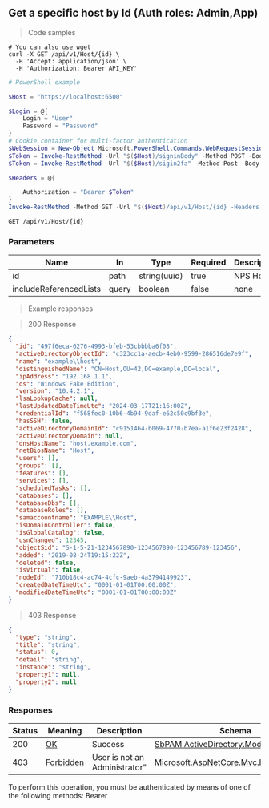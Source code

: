 
## Get a specific host by Id (Auth roles: Admin,App)

<a id="opIdGetHostByIdAsync"></a>

> Code samples

```shell
# You can also use wget
curl -X GET /api/v1/Host/{id} \
  -H 'Accept: application/json' \
  -H 'Authorization: Bearer API_KEY'

```

```powershell
# PowerShell example

$Host = "https://localhost:6500"

$Login = @{
    Login = "User"
    Password = "Password"
}
# Cookie container for multi-factor authentication
$WebSession = New-Object Microsoft.PowerShell.Commands.WebRequestSession
$Token = Invoke-RestMethod -Url "$($Host)/signinBody" -Method POST -Body (ConvertTo-Json $Login) -WebRequestSession $WebSession
$Token = Invoke-RestMethod -Url "$($Host)/sigin2fa" -Method Post -Body $MfaCode -Headers @{Authorization: "Bearer $Token"} -WebRequestSession $WebSession

$Headers = @{

    Authorization = "Bearer $Token"
}
Invoke-RestMethod -Method GET -Url "$($Host)/api/v1/Host/{id} -Headers $Headers
```

`GET /api/v1/Host/{id}`

<h3 id="get-a-specific-host-by-id-(auth-roles:-admin,app)-parameters">Parameters</h3>

|Name|In|Type|Required|Description|
|---|---|---|---|---|
|id|path|string(uuid)|true|NPS Host id|
|includeReferencedLists|query|boolean|false|none|

> Example responses

> 200 Response

```json
{
  "id": "497f6eca-6276-4993-bfeb-53cbbbba6f08",
  "activeDirectoryObjectId": "c323cc1a-aecb-4eb0-9599-286516de7e9f",
  "name": "example\\host",
  "distinguishedName": "CN=Host,OU=42,DC=example,DC=local",
  "ipAddress": "192.168.1.1",
  "os": "Windows Fake Edition",
  "version": "10.4.2.1",
  "lsaLookupCache": null,
  "lastUpdatedDateTimeUtc": "2024-03-17T21:16:00Z",
  "credentialId": "f568fec0-10b6-4b94-9daf-e62c50c9bf3e",
  "hasSSH": false,
  "activeDirectoryDomainId": "c9151464-b069-4770-b7ea-a1f6e23f2428",
  "activeDirectoryDomain": null,
  "dnsHostName": "host.example.com",
  "netBiosName": "Host",
  "users": [],
  "groups": [],
  "features": [],
  "services": [],
  "scheduledTasks": [],
  "databases": [],
  "databaseDbs": [],
  "databaseRoles": [],
  "samaccountname": "EXAMPLE\\Host",
  "isDomainController": false,
  "isGlobalCatalog": false,
  "usnChanged": 12345,
  "objectSid": "S-1-5-21-1234567890-1234567890-123456789-123456",
  "added": "2019-08-24T19:15:22Z",
  "deleted": false,
  "isVirtual": false,
  "nodeId": "710b18c4-ac74-4cfc-9aeb-4a3794149923",
  "createdDateTimeUtc": "0001-01-01T00:00:00Z",
  "modifiedDateTimeUtc": "0001-01-01T00:00:00Z"
}
```

> 403 Response

```json
{
  "type": "string",
  "title": "string",
  "status": 0,
  "detail": "string",
  "instance": "string",
  "property1": null,
  "property2": null
}
```

<h3 id="get-a-specific-host-by-id-(auth-roles:-admin,app)-responses">Responses</h3>

|Status|Meaning|Description|Schema|
|---|---|---|---|
|200|[OK](https://tools.ietf.org/html/rfc7231#section-6.3.1)|Success|[SbPAM.ActiveDirectory.Models.Host](../Models/sbpam.activedirectory.models.host.md)|
|403|[Forbidden](https://tools.ietf.org/html/rfc7231#section-6.5.3)|User is not an Administrator"|[Microsoft.AspNetCore.Mvc.ProblemDetails](../Models/microsoft.aspnetcore.mvc.problemdetails.md)|

<aside class="warning">
To perform this operation, you must be authenticated by means of one of the following methods:
Bearer
</aside>


